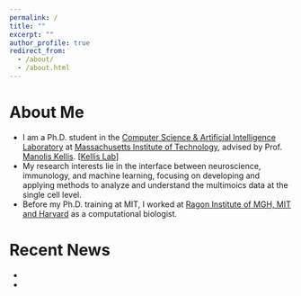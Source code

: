 ```yaml
---
permalink: /
title: ""
excerpt: ""
author_profile: true
redirect_from: 
  - /about/
  - /about.html
---
```



# About Me
* I am a Ph.D. student in the [Computer Science & Artificial Intelligence Laboratory](https://www.csail.mit.edu/) at [Massachusetts Institute of Technology](https://www.mit.edu/), advised by Prof. [Manolis Kellis](http://mit.edu/manoli/). [[Kellis Lab](http://compbio.mit.edu/)]
* My research interests lie in the interface between neuroscience, immunology, and machine learning, focusing on developing and applying methods to analyze and understand the multimoics data at the single cell level.
* Before my Ph.D. training at MIT, I worked at [Ragon Institute of MGH, MIT and Harvard](https://ragoninstitute.org/) as a computational biologist. 


# Recent News
* 
* 
